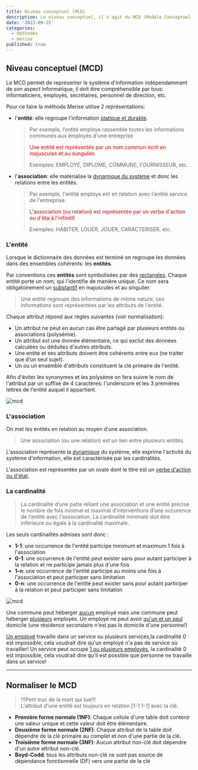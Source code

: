 ```yaml
---
title: Niveau conceptuel (MCD)
description: Le niveau conceptuel, il s'agit du MCD (Modèle Conceptuel des Données).
date: '2023-09-25'
categories:
  - méthodes
  - merise
published: true
---
```


## Niveau conceptuel (MCD)
Le MCD permet de représenter le système d'information indépendamment de son aspect informatique, il doit être compréhensible par tous: informaticiens, employés, secrétaires, personnel de direction, etc.

Pour ce faire la méthode Merise utilise 2 représentations:

- l'**entité**: elle regroupe l'information <ins>statique et durable</ins>.
  > Par exemple, l’entité employe rassemble toutes les informations communes aux employés d'une entreprise
  >
  > <span style="color:red">Une entité est représentée par un nom commun écrit en majuscules et au sungulier.</span>
  >
  > Exemples: EMPLOYE, DIPLOME, COMMUNE, FOURNISSEUR, etc.
- l'**association**: elle matérialise la <ins>dynamique du système</ins> et donc les relations entre les entités.
  > Par exemple, l'entité employe est en relation avec l'entité service de l'entreprise.
  >
  > <span style="color:red">L'association (ou relation) est représentée par un verbe d'action ou d'éta à l'infinitif.</span>
  >
  > Exemples: HABITER, LOUER, JOUER, CARACTERISER, etc.

### L'entité
Lorsque le dictionnaire des données est terminé on regroupe les données dans des ensembles cohérents: les **entités**.

Par conventions ces **entités** sont symbolisées par des <ins>rectangles</ins>. Chaque entité porte un nom, qui l'identifie de manière unique. Ce nom sera obligatoirement un <ins>substantif</ins> en majuscules et au singulier.

> Une entité regroupe des informations de même nature, ces informations sont représentées par les attributs de l'entité.

Chaque attribut répond aux règles suivantes (voir normalisation):

- Un attribut ne peut en aucun cas être partagé par plusieurs entités ou associations (polysémie).
- Un attribut est une donnée élémentaire, ce qui exclut des données calculées ou déduites d'autres attributs.
- Une entité et ses attributs doivent être cohérents entre eux (ne traiter que d’un seul sujet).
- Un ou un ensemble d'attributs constituent la clé primaire de l'entité.

Afin d'éviter les synonymes et les polysème on fera suivre le nom de l'attribut par un suffixe de 4 caractères: l'underscore et les 3 premières lettres de l'entité auquel il appartient.

![mcd](./images/merise-mcd-01.jpg)

### L'association
On met les entités en relation au moyen d'une association.

> Une association (ou une relation) est un lien entre plusieurs entités.

L'association représente la <ins>dynamique</ins> du système, elle exprime l'activité du système d'information, elle est caractérisée par les cardinalités.

L'association est représentée par un ovale dont le titre est un <ins>verbe d'action ou d'état</ins>.

### La cardinalité
> La cardinalité d’une patte reliant une association et une entité précise le nombre de fois minimal et maximal d’interventions d’une occurence de l'entité avec l'association. La cardinalité minimale doit être inférieure ou égale à la cardinalité maximale.

Les seuls cardinalités admises sont donc :

- **1-1**: une occurrence de l'entité participe minimum et maximum 1 fois à l'association
- **0-1**: une occurrence de l'entité peut exister sans pour autant participer à la relation et ne participe jamais plus d'une fois
- **1-n**: une occurrence de l'entité participe au moins une fois à l'association et peut participer sans limitation
- **0-n**: une occurrence de l'entité peut exister sans pour autant participer à la relation et peut participer sans limitation

![mcd](./images/merise-mcd-02.jpg)

Une commune peut héberger <ins>aucun</ins> employé mais une commune peut héberger <ins>plusieurs</ins> employés.
Un employé ne peut avoir <ins>qu'un et un seul</ins> domicile (une résidence secondaire n'est pas le domicile d'une personne!)

<ins>Un employé</ins> travaille dans un service ou plusieurs services,la cardinalité 0 est impossible, cela voudrait dire qu'un employé n'a pas de service où travailler!
Un service peut occupé <ins>1 ou plusieurs employés</ins>, la cardinalité 0 est impossible, cela voudrait dire qu'il est possible que personne ne travaille dans un service!

---

## Normaliser le MCD
>!!!Petit truc de la mort qui tue!!!  
>L'attribut d'une entité est toujours en relation [1-1 1-1] avec la clé.

- **Première forme normale (1NF)**: Chaque cellule d'une table doit contenir une valeur unique et cette valeur doit être élémentaire.
- **Deuxième forme normale (2NF)**: Chaque attribut de la table doit dépendre de la clé primaire au complet et non d'une partie de la clé.
- **Troisième forme normale (3NF)**: Aucun attribut non-clé doit dépendre d'un autre attribut non-clé.
- **Boyd-Codd**: tous les attributs non-clé ne sont pas source de dépendance fonctionnelle (DF) vers une partie de la clé